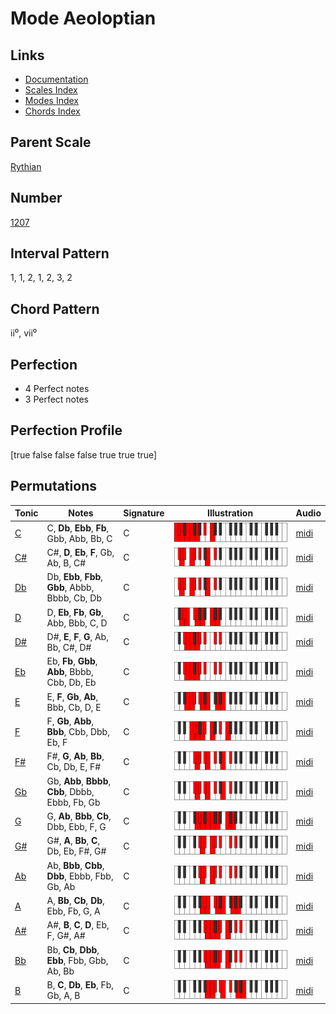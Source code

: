 # Mode Aeoloptian

## Links

- [Documentation](README.md)
- [Scales Index](Scales.md)
- [Modes Index](Modes.md)
- [Chords Index](Chords.md)

## Parent Scale

[Rythian](ScaleRythian.md)

## Number

[1207](https://ianring.com/musictheory/scales/1207)

## Interval Pattern

1, 1, 2, 1, 2, 3, 2

## Chord Pattern

ii⁰, vii⁰

## Perfection

- 4 Perfect notes
- 3 Perfect notes

## Perfection Profile

[true false false false true true true]

## Permutations

| Tonic | Notes | Signature | Illustration | Audio |
|-------|-------|-----------|--------------|-------|
| [C](ModeCNaturalAeoloptian.md) | C, **Db**, **Ebb**, **Fb**, Gbb, Abb, Bb, C | C | ![CNaturalAeoloptian](ModeCNaturalAeoloptian.png) | [midi](https://github.com/edipermadi/music/blob/main/docs/ModeCNaturalAeoloptian.mid?raw=true) |
| [C#](ModeCSharpAeoloptian.md) | C#, **D**, **Eb**, **F**, Gb, Ab, B, C# | C | ![CSharpAeoloptian](ModeCSharpAeoloptian.png) | [midi](https://github.com/edipermadi/music/blob/main/docs/ModeCSharpAeoloptian.mid?raw=true) |
| [Db](ModeDFlatAeoloptian.md) | Db, **Ebb**, **Fbb**, **Gbb**, Abbb, Bbbb, Cb, Db | C | ![DFlatAeoloptian](ModeDFlatAeoloptian.png) | [midi](https://github.com/edipermadi/music/blob/main/docs/ModeDFlatAeoloptian.mid?raw=true) |
| [D](ModeDNaturalAeoloptian.md) | D, **Eb**, **Fb**, **Gb**, Abb, Bbb, C, D | C | ![DNaturalAeoloptian](ModeDNaturalAeoloptian.png) | [midi](https://github.com/edipermadi/music/blob/main/docs/ModeDNaturalAeoloptian.mid?raw=true) |
| [D#](ModeDSharpAeoloptian.md) | D#, **E**, **F**, **G**, Ab, Bb, C#, D# | C | ![DSharpAeoloptian](ModeDSharpAeoloptian.png) | [midi](https://github.com/edipermadi/music/blob/main/docs/ModeDSharpAeoloptian.mid?raw=true) |
| [Eb](ModeEFlatAeoloptian.md) | Eb, **Fb**, **Gbb**, **Abb**, Bbbb, Cbb, Db, Eb | C | ![EFlatAeoloptian](ModeEFlatAeoloptian.png) | [midi](https://github.com/edipermadi/music/blob/main/docs/ModeEFlatAeoloptian.mid?raw=true) |
| [E](ModeENaturalAeoloptian.md) | E, **F**, **Gb**, **Ab**, Bbb, Cb, D, E | C | ![ENaturalAeoloptian](ModeENaturalAeoloptian.png) | [midi](https://github.com/edipermadi/music/blob/main/docs/ModeENaturalAeoloptian.mid?raw=true) |
| [F](ModeFNaturalAeoloptian.md) | F, **Gb**, **Abb**, **Bbb**, Cbb, Dbb, Eb, F | C | ![FNaturalAeoloptian](ModeFNaturalAeoloptian.png) | [midi](https://github.com/edipermadi/music/blob/main/docs/ModeFNaturalAeoloptian.mid?raw=true) |
| [F#](ModeFSharpAeoloptian.md) | F#, **G**, **Ab**, **Bb**, Cb, Db, E, F# | C | ![FSharpAeoloptian](ModeFSharpAeoloptian.png) | [midi](https://github.com/edipermadi/music/blob/main/docs/ModeFSharpAeoloptian.mid?raw=true) |
| [Gb](ModeGFlatAeoloptian.md) | Gb, **Abb**, **Bbbb**, **Cbb**, Dbbb, Ebbb, Fb, Gb | C | ![GFlatAeoloptian](ModeGFlatAeoloptian.png) | [midi](https://github.com/edipermadi/music/blob/main/docs/ModeGFlatAeoloptian.mid?raw=true) |
| [G](ModeGNaturalAeoloptian.md) | G, **Ab**, **Bbb**, **Cb**, Dbb, Ebb, F, G | C | ![GNaturalAeoloptian](ModeGNaturalAeoloptian.png) | [midi](https://github.com/edipermadi/music/blob/main/docs/ModeGNaturalAeoloptian.mid?raw=true) |
| [G#](ModeGSharpAeoloptian.md) | G#, **A**, **Bb**, **C**, Db, Eb, F#, G# | C | ![GSharpAeoloptian](ModeGSharpAeoloptian.png) | [midi](https://github.com/edipermadi/music/blob/main/docs/ModeGSharpAeoloptian.mid?raw=true) |
| [Ab](ModeAFlatAeoloptian.md) | Ab, **Bbb**, **Cbb**, **Dbb**, Ebbb, Fbb, Gb, Ab | C | ![AFlatAeoloptian](ModeAFlatAeoloptian.png) | [midi](https://github.com/edipermadi/music/blob/main/docs/ModeAFlatAeoloptian.mid?raw=true) |
| [A](ModeANaturalAeoloptian.md) | A, **Bb**, **Cb**, **Db**, Ebb, Fb, G, A | C | ![ANaturalAeoloptian](ModeANaturalAeoloptian.png) | [midi](https://github.com/edipermadi/music/blob/main/docs/ModeANaturalAeoloptian.mid?raw=true) |
| [A#](ModeASharpAeoloptian.md) | A#, **B**, **C**, **D**, Eb, F, G#, A# | C | ![ASharpAeoloptian](ModeASharpAeoloptian.png) | [midi](https://github.com/edipermadi/music/blob/main/docs/ModeASharpAeoloptian.mid?raw=true) |
| [Bb](ModeBFlatAeoloptian.md) | Bb, **Cb**, **Dbb**, **Ebb**, Fbb, Gbb, Ab, Bb | C | ![BFlatAeoloptian](ModeBFlatAeoloptian.png) | [midi](https://github.com/edipermadi/music/blob/main/docs/ModeBFlatAeoloptian.mid?raw=true) |
| [B](ModeBNaturalAeoloptian.md) | B, **C**, **Db**, **Eb**, Fb, Gb, A, B | C | ![BNaturalAeoloptian](ModeBNaturalAeoloptian.png) | [midi](https://github.com/edipermadi/music/blob/main/docs/ModeBNaturalAeoloptian.mid?raw=true) |

